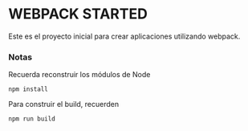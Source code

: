 # WEBPACK STARTED

Este es el proyecto inicial para crear aplicaciones utilizando webpack.

### Notas
 Recuerda reconstruir los módulos de Node 

 ```
 npm install

 ```
Para construir el build, recuerden

```
npm run build
```